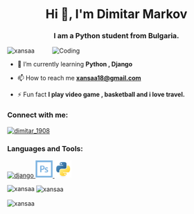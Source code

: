 <h1 align="center">Hi 👋, I'm Dimitar Markov</h1>
<h3 align="center">I am a Python student from Bulgaria.</h3>
<img align="right" alt="Coding" width="400" src="https://media.tenor.com/x2piGTPbThoAAAAC/programming.gif"
<p align="left"> <img src="https://komarev.com/ghpvc/?username=xansaa&label=Profile%20views&color=0e75b6&style=flat" alt="xansaa" /> </p>

- 🌱 I’m currently learning **Python , Django**

- 📫 How to reach me **xansaa18@gmail.com**

- ⚡ Fun fact **I play video game , basketball and i love travel.**

<h3 align="left">Connect with me:</h3>
<p align="left">
<a href="https://instagram.com/dimitar_1908" target="blank"><img align="center" src="https://raw.githubusercontent.com/rahuldkjain/github-profile-readme-generator/master/src/images/icons/Social/instagram.svg" alt="dimitar_1908" height="30" width="40" /></a>
</p>

<h3 align="left">Languages and Tools:</h3>
<p align="left"> <a href="https://www.djangoproject.com/" target="_blank" rel="noreferrer"> <img src="https://cdn.worldvectorlogo.com/logos/django.svg" alt="django" width="40" height="40"/> </a> <a href="https://www.photoshop.com/en" target="_blank" rel="noreferrer"> <img src="https://raw.githubusercontent.com/devicons/devicon/master/icons/photoshop/photoshop-line.svg" alt="photoshop" width="40" height="40"/> </a> <a href="https://www.python.org" target="_blank" rel="noreferrer"> <img src="https://raw.githubusercontent.com/devicons/devicon/master/icons/python/python-original.svg" alt="python" width="40" height="40"/> </a> </p>

<p><img align="left" src="https://github-readme-stats.vercel.app/api/top-langs?username=xansaa&show_icons=true&locale=en&layout=compact" alt="xansaa" /></p>

<p>&nbsp;<img align="center" src="https://github-readme-stats.vercel.app/api?username=xansaa&show_icons=true&locale=en" alt="xansaa" /></p>

<p><img align="center" src="https://github-readme-streak-stats.herokuapp.com/?user=xansaa&" alt="xansaa" /></p>

